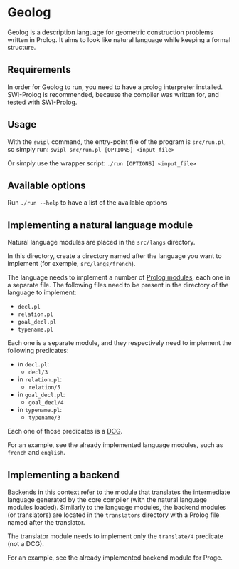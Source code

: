# Geolog
Geolog is a description language for geometric construction problems written in Prolog. It aims to look like natural language while keeping a formal structure.

## Requirements

In order for Geolog to run, you need to have a prolog interpreter installed.
SWI-Prolog is recommended, because the compiler was written for, and tested with
SWI-Prolog.

## Usage

With the `swipl` command, the entry-point file of the program is `src/run.pl`,
so simply run: `swipl src/run.pl [OPTIONS] <input_file>`

Or simply use the wrapper script: `./run [OPTIONS] <input_file>`

## Available options

Run `./run --help` to have a list of the available options

## Implementing a natural language module

Natural language modules are placed in the `src/langs` directory.

In this directory, create a directory named after the language you want to 
implement (for exemple, `src/langs/french`).

The language needs to implement a number of
[Prolog modules](https://www.swi-prolog.org/pldoc/man?section=modules),
each one in a separate file.
The following files need to be present in the directory of the language to
implement: 
- `decl.pl`
- `relation.pl`
- `goal_decl.pl`
- `typename.pl`

Each one is a separate module, and they respectively need to implement the
following predicates:

- in `decl.pl`:
  - `decl/3`
- in `relation.pl`:
  - `relation/5`
- in `goal_decl.pl`:
  - `goal_decl/4`
- in `typename.pl`:
  - `typename/3`

Each one of those predicates is a
[DCG](https://www.swi-prolog.org/pldoc/man?section=DCG).

For an example, see the already implemented language modules, such as `french`
and `english`.

## Implementing a backend

Backends in this context refer to the module that translates the intermediate
language generated by the core compiler (with the natural language modules
loaded).
Similarly to the language modules, the backend modules (or translators) are
located in the `translators` directory with a Prolog file named after the
translator.

The translator module needs to implement only the `translate/4` predicate
(not a DCG).

For an example, see the already implemented backend module for Proge.
